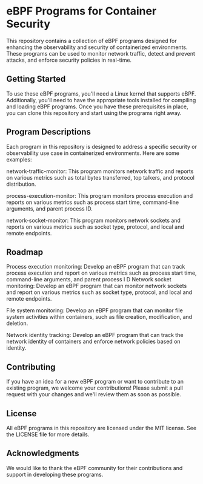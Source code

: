 # eBPF Programs for Container Security
This repository contains a collection of eBPF programs designed for enhancing the observability and security of containerized environments. These programs can be used to monitor network traffic, detect and prevent attacks, and enforce security policies in real-time.

## Getting Started
To use these eBPF programs, you'll need a Linux kernel that supports eBPF. Additionally, you'll need to have the appropriate tools installed for compiling and loading eBPF programs. Once you have these prerequisites in place, you can clone this repository and start using the programs right away.

## Program Descriptions
Each program in this repository is designed to address a specific security or observability use case in containerized environments. Here are some examples:

network-traffic-monitor: This program monitors network traffic and reports on various metrics such as total bytes transferred, top talkers, and protocol distribution.

process-execution-monitor: This program monitors process execution and reports on various metrics such as process start time, command-line arguments, and parent process ID.

network-socket-monitor: This program monitors network sockets and reports on various metrics such as socket type, protocol, and local and remote endpoints.

## Roadmap

Process execution monitoring: Develop an eBPF program that can track process execution and report on various metrics such as process start time, command-line arguments, and parent process I
D
Network socket monitoring: Develop an eBPF program that can monitor network sockets and report on various metrics such as socket type, protocol, and local and remote endpoints.

File system monitoring: Develop an eBPF program that can monitor file system activities within containers, such as file creation, modification, and deletion.

Network identity tracking: Develop an eBPF program that can track the network identity of containers and enforce network policies based on identity.

## Contributing
If you have an idea for a new eBPF program or want to contribute to an existing program, we welcome your contributions! Please submit a pull request with your changes and we'll review them as soon as possible.

## License
All eBPF programs in this repository are licensed under the MIT license. See the LICENSE file for more details.


## Acknowledgments
We would like to thank the eBPF community for their contributions and support in developing these programs.
